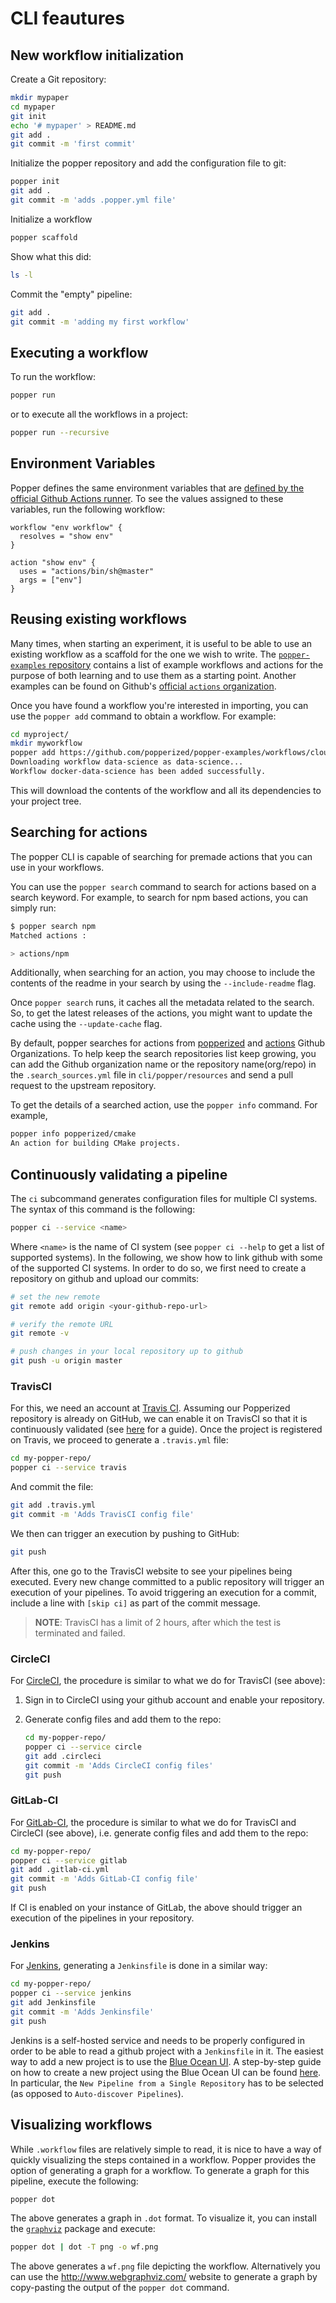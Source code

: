 # CLI feautures

## New workflow initialization

Create a Git repository:

```bash
mkdir mypaper
cd mypaper
git init
echo '# mypaper' > README.md
git add .
git commit -m 'first commit'
```

Initialize the popper repository and add the configuration file to git:

```bash
popper init
git add .
git commit -m 'adds .popper.yml file'
```

Initialize a workflow

```bash
popper scaffold
```

Show what this did:

```bash
ls -l
```

Commit the "empty" pipeline:

```bash
git add .
git commit -m 'adding my first workflow'
```

## Executing a workflow

To run the workflow:

```bash
popper run
```

or to execute all the workflows in a project:

```bash
popper run --recursive
```

## Environment Variables

Popper defines the same environment variables that are [defined by the 
official Github Actions 
runner](https://developer.github.com/actions/creating-github-actions/accessing-the-runtime-environment/#environment-variables). 
To see the values assigned to these variables, run the following 
workflow:

```hcl
workflow "env workflow" {
  resolves = "show env"
}

action "show env" {
  uses = "actions/bin/sh@master"
  args = ["env"]
}
```

## Reusing existing workflows

Many times, when starting an experiment, it is useful to be able to use
an existing workflow as a scaffold for the one we wish to write. The 
[`popper-examples` 
repository](https://github.com/popperized/popper-examples) contains a 
list of example workflows and actions for the purpose of both learning 
and to use them as a starting point. Another examples can be found on 
Github's [official `actions` 
organization](https://github.com/actions).

Once you have found a workflow you're interested in importing, you can 
use the `popper add` command to obtain a workflow. For example:

```bash
cd myproject/
mkdir myworkflow
popper add https://github.com/popperized/popper-examples/workflows/cloudlab-iperf-test
Downloading workflow data-science as data-science...
Workflow docker-data-science has been added successfully.
```

This will download the contents of the workflow and all its 
dependencies to your project tree.


## Searching for actions

The popper CLI is capable of searching for premade actions that
you can use in your workflows.

You can use the `popper search` command to search for actions
based on a search keyword. For example, to search for npm based actions,
you can simply run:

```bash
$ popper search npm
Matched actions :

> actions/npm
```

Additionally, when searching for an action, you may choose to include
the contents of the readme in your search by using the `--include-readme`
flag.

Once `popper search` runs, it caches all the metadata related to the search.
So, to get the latest releases of the actions, you might want to update the
cache using the `--update-cache` flag.

By default, popper searches for actions from [popperized](https://github.com/popperized)
and [actions](https://github.com/actions) Github Organizations. To help keep the search
repositories list keep growing, you can add the Github organization name or the repository
name(org/repo) in the `.search_sources.yml` file in `cli/popper/resources` and send a pull request
to the upstream repository.


To get the details of a searched action, use the `popper info` command. For example,

```bash
popper info popperized/cmake
An action for building CMake projects.
```


## Continuously validating a pipeline

The `ci` subcommand generates configuration files for multiple CI 
systems. The syntax of this command is the following:

```bash
popper ci --service <name>
```

Where `<name>` is the name of CI system (see `popper ci --help` to get 
a list of supported systems). In the following, we show how to link 
github with some of the supported CI systems. In order to do so, we 
first need to create a repository on github and upload our commits:

```bash
# set the new remote
git remote add origin <your-github-repo-url>

# verify the remote URL
git remote -v

# push changes in your local repository up to github
git push -u origin master
```

### TravisCI

For this, we need an account at [Travis CI](http://travis-ci.org). 
Assuming our Popperized repository is already on GitHub, we can enable 
it on TravisCI so that it is continuously validated (see 
[here](https://docs.travis-ci.com/user/getting-started/) for a guide). 
Once the project is registered on Travis, we proceed to generate a 
`.travis.yml` file:

```bash
cd my-popper-repo/
popper ci --service travis
```

And commit the file:

```bash
git add .travis.yml
git commit -m 'Adds TravisCI config file'
```

We then can trigger an execution by pushing to GitHub:

```bash
git push
```

After this, one go to the TravisCI website to see your pipelines being 
executed. Every new change committed to a public repository will 
trigger an execution of your pipelines. To avoid triggering an 
execution for a commit, include a line with `[skip ci]` as part of the 
commit message.

> **NOTE**: TravisCI has a limit of 2 hours, after which the test is 
> terminated and failed.

### CircleCI

For [CircleCI](https://circleci.com/), the procedure is similar to 
what we do for TravisCI (see above):

 1. Sign in to CircleCI using your github account and enable your 
    repository.

 2. Generate config files and add them to the repo:

    ```bash
    cd my-popper-repo/
    popper ci --service circle
    git add .circleci
    git commit -m 'Adds CircleCI config files'
    git push
    ```

### GitLab-CI

For [GitLab-CI](https://about.gitlab.com/features/gitlab-ci-cd/), the 
procedure is similar to what we do for TravisCI and CircleCI (see 
above), i.e. generate config files and add them to the repo:

```bash
cd my-popper-repo/
popper ci --service gitlab
git add .gitlab-ci.yml
git commit -m 'Adds GitLab-CI config file'
git push
```

If CI is enabled on your instance of GitLab, the above should trigger 
an execution of the pipelines in your repository.

### Jenkins

For [Jenkins](https://jenkinsci.org), generating a `Jenkinsfile` is 
done in a similar way:

```bash
cd my-popper-repo/
popper ci --service jenkins
git add Jenkinsfile
git commit -m 'Adds Jenkinsfile'
git push
```

Jenkins is a self-hosted service and needs to be properly configured 
in order to be able to read a github project with a `Jenkinsfile` in 
it. The easiest way to add a new project is to use the [Blue Ocean 
UI](https://jenkins.io/projects/blueocean/). A step-by-step guide on 
how to create a new project using the Blue Ocean UI can be found 
[here](https://jenkins.io/doc/book/blueocean/creating-pipelines/). In 
particular, the `New Pipeline from a Single Repository` has to be 
selected (as opposed to `Auto-discover Pipelines`).

## Visualizing workflows

While `.workflow` files are relatively simple to read, it is nice to 
have a way of quickly visualizing the steps contained in a workflow. 
Popper provides the option of generating a graph for a workflow. To 
generate a graph for this pipeline, execute the following:

```bash
popper dot
```

The above generates a graph in `.dot` format. To visualize it, you can 
install the [`graphviz`](https://graphviz.gitlab.io/) package and 
execute:

```bash
popper dot | dot -T png -o wf.png
```

The above generates a `wf.png` file depicting the workflow. 
Alternatively you can use the <http://www.webgraphviz.com/> website to 
generate a graph by copy-pasting the output of the `popper dot` 
command.
